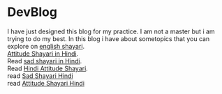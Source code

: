 # DevBlog
I have just designed this blog for my practice. I am not a master but i am trying to do my best. In this blog i have about sometopics that you can explore on <a href="https://englishshayari.com/"> english shayari</a>.<br>
<a href="https://attitudeshayaricopy.com/"> Attitude Shayari in Hindi</a>.<br>
Read <a href="https://sadshyari.com/"> sad shayari in Hindi</a>.<br>
Read <a href="https://attitudeshyari.com/"> Hindi Attitude Shayari</a>.<br>
read <a href="https://sadshayar.com/">Sad Shayari Hindi</a><br>
read <a href="https://attitudeshayri.com/">Attitude Shayari Hindi</a>
